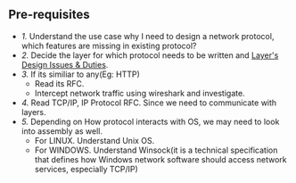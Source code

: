 ## Pre-requisites
- *1.* Understand the use case why I need to design a network protocol, which features are missing in existing protocol?
- *2.* Decide the layer for which protocol needs to be written and [Layer's Design Issues & Duties](../).
- *3.* If its similiar to any(Eg: HTTP)
  - Read its RFC.
  - Intercept network traffic using wireshark and investigate.
- *4.* Read TCP/IP, IP Protocol RFC. Since we need to communicate with layers.
- *5.* Depending on How protocol interacts with OS, we may need to look into assembly as well.
  - For LINUX. Understand Unix OS.
  - For WINDOWS. Understand Winsock(it is a technical specification that defines how Windows network software should access network services, especially TCP/IP)
